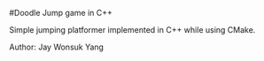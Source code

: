 #Doodle Jump game in C++

Simple jumping platformer implemented in C++ while using CMake.

Author: Jay Wonsuk Yang
